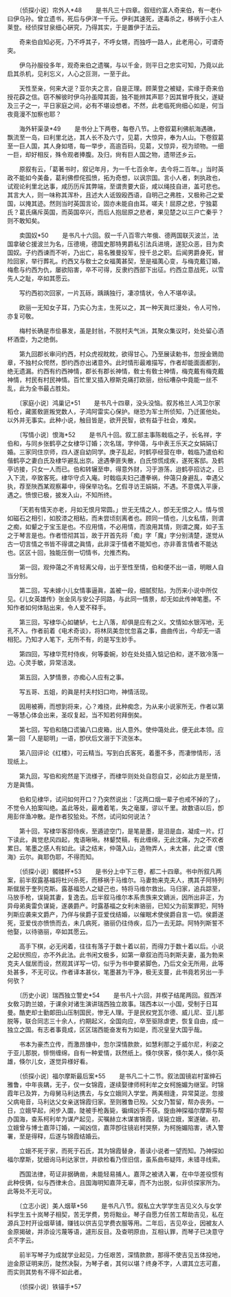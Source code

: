 <!-- { "loadSidebar": true } -->
　　〔侦探小说〕帘外人*48 
　　是书凡三十四章。叙纽约富人奇来伯，有一老仆曰伊乌孙。曾立遗书，死后与伊洋一千元。伊利其速死，遂毒杀之，移祸于小主人莱登。经侦探甘泉细心硏究，乃得其实，于是置伊于法云。 

　　奇来伯自知必死，乃不呼其子，不呼女甥，而独呼一路人，此老用心，可谓奇突。 

　　伊乌孙服役多年，观奇来伯之遗嘱，与以千金，则平日之忠实可知，乃竟以此启其杀机，见利忘义，人心之叵测，一至于此。 

　　天性至亲，何来大逆？亚尔夫之言，自是正理。顾莱登之被疑，实缘于奇来伯授花薜之信。窃不解彼时伊乌孙虽障其面，独不能辨其声耶？因其冒呼我父，遂疑及三子之一，平日家庭之间，必有不堪设想者。不然，此老临死尙细心如是，何当夜竟漫不加察也耶？ 

　　海外轩渠录*49 
　　是书分上下两卷，每卷八节。上卷叙葛利佛航海遇礁，飘流至一岛，曰利里北达，其人长不及六寸，见葛，大惊异，奉为人山。下卷叙葛至一巨人国，其人身如塔，每一举步，高逾百码，见葛，又惊异，视为顽物。一细一巨，却好相反，殊令观者捧腹。及归，尙有巨人国之物，遗带还乡云。 

　　原叙有云，「葛著书时，叙记年月，为一千七百余年，去今将二百年。」当时英政不能如今美备，葛利佛傺侘孤愤，拓为奇想，以讽宗国。言小人者，刺执政也，试观论利里北达事，咸历历斥其弊端，至谓贵要大臣，咸以绳技自进，盖可悲也。其言大人，则一味称其浑朴，且述大人诋毁殴西语，自明己之弗胜，又极称己之爱国，以掩其迹。然则当时英国言论，固亦未能自由耳。嗟夫！屈原之悲，宁独葛氏？葛氏痛斥英国，而英国卒兴，而后人抱屈原之悲者，果见楚之以三户亡秦乎？则不敢知矣。 

　　卖国奴*50 
　　是书凡十六回。叙一千八百零六年俄、德两国联灭波兰，法国拿破仑援波兰为名，压德境，德国史那特男爵私引法兵进境，遂犯众恶，目为卖国奴。子约西谏而不听，乃出亡，易名雅曼投军，授千总之职。后闻男爵身死，冒险回家，举行葬礼。约西又与敎士之女福荑甚契，至是福荑心变，与梅克戴订婚，梅愈与约西为仇，屡欲陷害，卒不可得，反隶约西部下出征。约西立意战死，以雪先人之耻，卒如其愿云。 

　　写约西初次回家，一片瓦砾，踽踽独行，凄凉情状，令人不堪卒读。 

　　欧丽一无知女子耳，乃实心为主，生死以之，其一种天眞烂漫处，令人可怜，亦复可敬。 

　　梅村长确是巿侩暴发，虽是封翁，不脱村夫气派，其聚众集议时，处处留心酒杯酒壶，为之绝倒。 

　　第九回郡长审问约西，村众虎视眈眈，欲得甘心。乃至展读勅书，忽授金鵄勋章，不独村众愕然，卽约西亦出诸意外。此时情形最难描写，作者却能面面都到，绝无遗漏。约西有约西神情，郡长有郡长神情，敎士有敎士神情，梅克戴有梅克戴神情，村民有村民神情。百忙里又插入穆斯克痛打欧丽，纷纭嘈杂中竟能一丝不乱，此为全书最占胜处。 

　　〔家庭小说〕鸿巢记*51 
　　是书凡十四章，没头没恼。叙苏格兰人鸿卫尔家稻仓，藏匿敎匪叛党数人，子鸿阿雷实心保护。继恐为军士所侦知，乃迁匿他处。以外并无事实。此种小说，触目皆是，欲开民智，欲有益于社会，难矣。 

　　〔写情小说〕恨海*52 
　　是书凡十回。叙工部主事陈戟临之子，长名祥，字伯和，与同乡张鹤亭之女棣华订婚；次名瑞，字仲蔼，与中表王乐天之女娟娟订婚。三家同住京师，四人遂自幼同学。庚子乱起，时鹤亭经营在申，戟临乃遣伯和偕鹤亭之妻白氏及棣华避乱出京。途遇拳匪失散，白氏惊慌成疾，遂死客邸。及鹤亭访接，只女一人而已。伯和转辗至申，得意外财，习于游荡，迨鹤亭招访之，已入下流，卒致客死。棣华守贞入庵。时戟临夫妇己遭拳祸，仲蔼只身避乱，幸遇父执，荐至陜西某观察幕中，得保举功名。乞假寻访王娟娟，不遇。不意偶入平康，遇之。愤恨已极，披发入山，不知所终。 

　　「天若有情天亦老，月如无恨月常圆。」世无无情之人，卽无无恨之人。情与恨如磁石之相引，如胶漆之相粘，而未尝顷刻离者也。顾同一情也，儿女私情，则谓之痴，如颦之于宝玉是也。不应用情，不必用情，而浪用其情，则谓之魔，如子玉之于琴言是也。作者悟彻其旨，故于开首先将「痴」字「魔」字分别淸楚，遂觉从古一切言情之书皆不得谓之眞情，此非深于情者不能知也，亦非善言情者不能达也。区区十回，独能压倒一切情书，允推杰构。 

　　第一回，观仲蔼之不肯轻离父母，出于至性至情，伯和便不出一语，明眼人自当分别。 

　　第二回，写未嫁小儿女情事逼眞，盖被一段，细腻熨贴，为历来小说中所仅见。《儿女英雄传》张金凤与安公子同路，与此同一情景，却无如此传神笔墨。不知作者如何体贴出来，令人爱不释手。 

　　第三回，写棣华心如辘轳，七上八落，却俱是应有之义。文情如水银泻地，无孔不入。作者前着《电术奇谈》，将林凤美忽忧忽喜之事，曲曲传出，今却无一语相犯。乃知才人笔下，无所不有，的是写生妙手。 

　　第四回，写棣华荒村侍疾，何等委婉，妙在处处插入惦记伯和，遂不致冷落一边。心灵手敏，异常活泼。 

　　第五回，入梦情景，亦痴心人应有之事。 

　　写五哥、五姐，的眞是村夫村妇口吻，神情活现。 

　　因用被褥，而想到将来，心？难挠，此种痴念，为从来小说家所无，作者以第一等慧心体会出来，圣叹复起，当不知若何拜倒矣。 

　　第七回，写伯和随口谎骗八口皮箱，出人意外。使仲蔼处此，便无此本领。应第一回「人是聪明」一语，卽伏后文溺于下流张本。 

　　第八回评论《红楼》，可云精当。写到白氏客死，着墨不多，而凄惨情形，活现纸上。 

　　第九回，写伯和宛然是下流様子，而棣华则处处自怨自艾，必如此方是至情，方是眞情。 

　　伯和见棣华，试问如何开口？乃突然说出：「这两口烟一辈子也戒不掉的了」，不觉令人拍案叫绝。盖此等处，最难着笔，失之毫厘，谬以千里。故数语以后，卽用彭伴渔冲散。是作者狡狯处。不然，试问如何说法？ 

　　第十回，写棣华客邸侍疾，至遁迹空门，是笔是墨，是泪是血，凝成一片。灯下读此，眞觉悲风四起，鬼语啾啾。林颦焚稿，有此缠绵，无此沈痛，为之不欢者累日。笔墨之感人有如此。读之结末，仲蔼入山，造物弄人，未太甚，此之谓《恨海》云尔。眞耶伪耶，不得而知。 

　　〔侦探小说〕髑髅杯*53 
　　是书分上中下三卷，都二十四章。书中所叙凡两案，前半叙露基福将杜兴杀死，而移祸于马维尔。马妻勃来克夫人，携其子阿特列斯僦居于奎列克斯。露基福恐人之疑己也，特将马维尔救出。马归家，追兵踪至，马放手枪，误毙其妻，复逸去。后半叙马维尔本系贵族来文嫡派，因所出非正，为异母弟奥雷负谋毙，遂袭爵产。时露基福之女利未骆丽，已知父为前案罪犯，阿特列斯应袭来文爵产，乃佯与侯爵子亚爱伐结婚，以催眠术使侯爵自言一切。侯爵遂死，亚爱伐亦愤愤而去，未几病死，骆丽仍往侍疾，后乃一去无踪。阿特列斯誓不他娶，以待骆丽，卒如其愿云。 

　　高手下棋，必无闲着，往往有落子于数十着以前，而得力于数十着以后。小说之起伏照应，亦不外此法。此书闲文极多，如第一章叙泊而马刺斯夫妻，虽为勃来克夫人僦居而设，然观其详写一切，似乎为书中要紧脚色，乃后文全无所用，此等处甚多，不无可议。作者译本甚伙，笔墨甚为干净，极无支蔓，此书竟若另出一手何欤？ 

　　〔历史小说〕瑞西独立警史*54 
　　是书凡十六回，并楔子结尾两回。叙西洋女敎习韵兰娘，于课余对诸生演讲瑞西独立故事。瑞西本以一小国，受制于日耳曼。酷吏却士勤郞田山压制国民，惨无人理。于是民权党瓦尔德、威儿尼、亚儿那脱等，联合同志三十余人，约期起义，全国向应，卒至驱除虐吏，恢复自由，成一独立之国。有志者事竟成，区区瑞西能奋发有为如是，而况皇皇大国乎哉。 

　　书本为豪杰立传，而激昂慷中，忽尔深情款款，如慧利那之于威尔尼，利姿之于亚儿那脱，悱恻缠绵，自有一种爱情，跃然纸上。倏尔侠客，倏尔美人，倏尔英雄，倏尔儿女，遂觉异様好看。 

　　〔侦探小说〕福尔摩斯最后案*55 
　　是书凡二十二节。叙法国镜岩村富绅石雅鲁，中年丧耦，无子，仅一女锦霞，遂续娶律师柯利牟之女柯施媚为继室。时锦霞年已及筓，为母舅马利达携去，与女立娥同入学堂。两美相逢，异常莫逆。忽接父病电音，马利达父女亲送锦霞归家。至则雅鲁已殁。父女乃暂留，帮办丧务。一日，立娥早起，闲步入圜，陡被手枪轰毙，徧缉凶手不获。旋由神探福尔摩斯与帮办国海，查系柯利牟为谋产起见，买嘱赫立木谋害锦霞，误毙立娥，案遂破。初，立娥曾与博士嘉萍订婚，一闻凶信，嘉萍卽往镜岩村哭祭，为柯施媚陷害，诱入警署，至是得释，后遂与锦霞结婚云。 

　　立娥不死于家，而死于石氏，其为锦霞替身，善读小说者一望而知。乃神探如福尔摩斯，犹细询马利达家世，并欲检看乃侄旧信，虽系曲布疑阵，未错寻线索。 

　　西国法律，苟证非据确凿，未能轻易捕人。嘉萍之被诱入署，在中华差役惯有此种伎俩，似与西律未合。且国海明知嘉萍无辜，而不为出脱，似非侦探家所为。此等处不无可议。 

　　〔立志小说〕美人烟草*56 
　　是书凡八节。叙私立大学学生吉见义久与女学科学生五十岚琴子相契，苦无学费，势将黜业。琴子自愿力任苦工帮助吉见，私在源兵卫村开设烟草铺，赚钱以供吉见学费衣服等用。二年后，吉见卒业，因被友人金原揭破，并添设污蔑等语，遽形反目。及查明原由，互相认罪，而琴子已决意守贞不字云。 

　　前半写琴子为成就学业起见，力任艰苦，深情款款，那得不使吉见五体投地，迨金原证明来历，陡然决裂，为琴子者，其何以堪？终身不字，人谓其立志可嘉，而实则其势有不得不如此者。 

　　〔侦探小说〕铁锚手*57 
